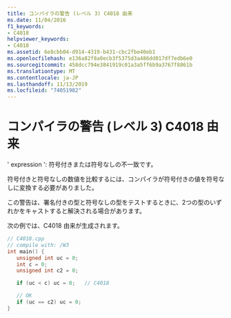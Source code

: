 ```yaml
---
title: コンパイラの警告 (レベル 3) C4018 由来
ms.date: 11/04/2016
f1_keywords:
- C4018
helpviewer_keywords:
- C4018
ms.assetid: 6e8cbb04-d914-4319-b431-cbc2fbe40eb1
ms.openlocfilehash: e136a82f8a0ecb3f5375d3a486dd017df7edb6e0
ms.sourcegitcommit: 458dcc794e3841919c01a3a5ff6b9a3767f8861b
ms.translationtype: MT
ms.contentlocale: ja-JP
ms.lasthandoff: 11/13/2019
ms.locfileid: "74051982"
---
```

# <a name="compiler-warning-level-3-c4018"></a>コンパイラの警告 (レベル 3) C4018 由来

' expression ': 符号付きまたは符号なしの不一致です。

符号付きと符号なしの数値を比較するには、コンパイラが符号付きの値を符号なしに変換する必要がありました。

この警告は、署名付きの型と符号なしの型をテストするときに、2つの型のいずれかをキャストすると解決される場合があります。

次の例では、C4018 由来が生成されます。

```cpp
// C4018.cpp
// compile with: /W3
int main() {
   unsigned int uc = 0;
   int c = 0;
   unsigned int c2 = 0;

   if (uc < c) uc = 0;   // C4018

   // OK
   if (uc == c2) uc = 0;
}
```